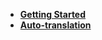 - [**Getting Started**](getting-started.md)
- [**Auto-translation**](auto-translation.md)

<footer id="mb-footer"></footer>